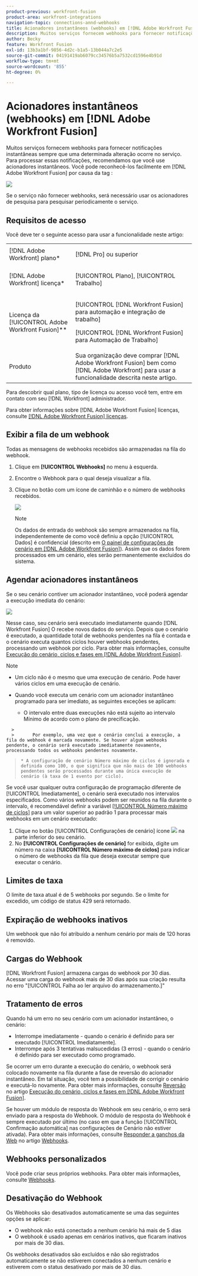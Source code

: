 ```yaml
---
product-previous: workfront-fusion
product-area: workfront-integrations
navigation-topic: connections-annd-webhooks
title: Acionadores instantâneos (webhooks) em [!DNL Adobe Workfront Fusion]
description: Muitos serviços fornecem webhooks para fornecer notificações instantâneas sempre que uma determinada alteração ocorre no serviço. Para processar essas notificações, recomendamos que você use acionadores instantâneos. Este artigo descreve o uso e a funcionalidade de acionadores instantâneos no Adobe Workfront Fusion.
author: Becky
feature: Workfront Fusion
exl-id: 13b3a1bf-9856-4d2c-b1a5-13b044a7c2e5
source-git-commit: 04191419ab6079cc34576b5a7532cd1596e4b91d
workflow-type: tm+mt
source-wordcount: '855'
ht-degree: 0%

---
```


# Acionadores instantâneos (webhooks) em [!DNL Adobe Workfront Fusion]

Muitos serviços fornecem webhooks para fornecer notificações instantâneas sempre que uma determinada alteração ocorre no serviço. Para processar essas notificações, recomendamos que você use acionadores instantâneos. Você pode reconhecê-los facilmente em [!DNL Adobe Workfront Fusion] por causa da tag :

![](assets/instant-350x256.png)

Se o serviço não fornecer webhooks, será necessário usar os acionadores de pesquisa para pesquisar periodicamente o serviço.

## Requisitos de acesso

Você deve ter o seguinte acesso para usar a funcionalidade neste artigo:

<table style="table-layout:auto"> 
 <col> 
 <col> 
 <tbody> 
  <tr> 
    <td role="rowheader">[!DNL Adobe Workfront] plano*</td> 
   <td> <p>[!DNL Pro] ou superior</p> </td> 
  </tr> 
  <tr data-mc-conditions=""> 
   <td role="rowheader">[!DNL Adobe Workfront] licença*</td> 
   <td> <p>[!UICONTROL Plano], [!UICONTROL Trabalho]</p> </td> 
  </tr> 
  <tr> 
   <td role="rowheader">Licença da [!UICONTROL Adobe Workfront Fusion]**</td> 
   <td> <p>[!UICONTROL [!DNL Workfront Fusion] para automação e integração de trabalho] </p> <p>[!UICONTROL [!DNL Workfront Fusion] para Automação de Trabalho]</p>  </td> 
  </tr> 
  <tr> 
   <td role="rowheader">Produto</td> 
   <td>Sua organização deve comprar [!DNL Adobe Workfront Fusion] bem como [!DNL Adobe Workfront] para usar a funcionalidade descrita neste artigo.</td> 
  </tr> 
 </tbody> 
</table>

Para descobrir qual plano, tipo de licença ou acesso você tem, entre em contato com seu [!DNL Workfront] administrador.

Para obter informações sobre [!DNL Adobe Workfront Fusion] licenças, consulte [[!DNL Adobe Workfront Fusion] licenças](../../workfront-fusion/get-started/license-automation-vs-integration.md).

## Exibir a fila de um webhook

Todas as mensagens de webhooks recebidos são armazenadas na fila do webhook.

1. Clique em **[!UICONTROL Webhooks]** no menu à esquerda.
1. Encontre o Webhook para o qual deseja visualizar a fila.
1. Clique no botão com um ícone de caminhão e o número de webhooks recebidos.

   ![](assets/webhooks-truck-icon.png)

   >[!NOTE]
   >
   >Os dados de entrada do webhook são sempre armazenados na fila, independentemente de como você definiu a opção [!UICONTROL Dados] é confidencial (descrito em [O painel de configurações de cenário em [!DNL Adobe Workfront Fusion]](../../workfront-fusion/scenarios/scenario-settings-panel.md)). Assim que os dados forem processados em um cenário, eles serão permanentemente excluídos do sistema.

## Agendar acionadores instantâneos

Se o seu cenário contiver um acionador instantâneo, você poderá agendar a execução imediata do cenário:

![](assets/schedule-setting-350x185.png)

Nesse caso, seu cenário será executado imediatamente quando [!DNL Workfront Fusion] O recebe novos dados do serviço. Depois que o cenário é executado, a quantidade total de webhooks pendentes na fila é contada e o cenário executa quantos ciclos houver webhooks pendentes, processando um webhook por ciclo. Para obter mais informações, consulte [Execução do cenário, ciclos e fases em [!DNL Adobe Workfront Fusion]](../../workfront-fusion/scenarios/scenario-execution-cycles-phases.md).

>[!NOTE]
>
>* Um ciclo não é o mesmo que uma execução de cenário. Pode haver vários ciclos em uma execução de cenário.
>* Quando você executa um cenário com um acionador instantâneo programado para ser imediato, as seguintes exceções se aplicam:
   >
   >     * O intervalo entre duas execuções não está sujeito ao intervalo Mínimo de acordo com o plano de precificação.

      >
      >       Por exemplo, uma vez que o cenário conclui a execução, a fila do webhook é marcada novamente. Se houver algum webhooks pendente, o cenário será executado imediatamente novamente, processando todos os webhooks pendentes novamente.
   >   
   >     * A configuração de cenário Número máximo de ciclos é ignorada e definida como 100, o que significa que não mais de 100 webhooks pendentes serão processados durante uma única execução de cenário (à taxa de 1 evento por ciclo).
>



Se você usar qualquer outra configuração de programação diferente de [!UICONTROL Imediatamente], o cenário será executado nos intervalos especificados. Como vários webhooks podem ser reunidos na fila durante o intervalo, é recomendável definir a variável [[!UICONTROL Número máximo de ciclos]](../../workfront-fusion/scenarios/scenario-settings-panel.md#maximum) para um valor superior ao padrão 1 para processar mais webhooks em um cenário executado:

1. Clique no botão [!UICONTROL Configurações de cenário] ícone ![](assets/gear-icon-settings.png) na parte inferior do seu cenário.
1. No **[!UICONTROL Configurações de cenário]** for exibida, digite um número na caixa **[!UICONTROL Número máximo de ciclos]** para indicar o número de webhooks da fila que deseja executar sempre que executar o cenário.

## Limites de taxa

O limite de taxa atual é de 5 webhooks por segundo. Se o limite for excedido, um código de status 429 será retornado.

## Expiração de webhooks inativos

Um webhook que não foi atribuído a nenhum cenário por mais de 120 horas é removido.

## Cargas do Webhook

[!DNL Workfront Fusion] armazena cargas do webhook por 30 dias. Acessar uma carga do webhook mais de 30 dias após sua criação resulta no erro &quot;[!UICONTROL Falha ao ler arquivo do armazenamento.]&quot;

## Tratamento de erros

Quando há um erro no seu cenário com um acionador instantâneo, o cenário:

* Interrompe imediatamente - quando o cenário é definido para ser executado [!UICONTROL Imediatamente].
* Interrompe após 3 tentativas malsucedidas (3 erros) - quando o cenário é definido para ser executado como programado.

Se ocorrer um erro durante a execução do cenário, o webhook será colocado novamente na fila durante a fase de reversão do acionador instantâneo. Em tal situação, você tem a possibilidade de corrigir o cenário e executá-lo novamente. Para obter mais informações, consulte [Reversão](../../workfront-fusion/scenarios/scenario-execution-cycles-phases.md#rollback) no artigo [Execução do cenário, ciclos e fases em [!DNL Adobe Workfront Fusion]](../../workfront-fusion/scenarios/scenario-execution-cycles-phases.md).

Se houver um módulo de resposta do Webhook em seu cenário, o erro será enviado para a resposta do Webhook. O módulo de resposta do Webhook é sempre executado por último (no caso em que a função [!UICONTROL Confirmação automática] nas configurações de Cenário não estiver ativada). Para obter mais informações, consulte [Responder a ganchos da Web](../../workfront-fusion/apps-and-their-modules/webhooks-updated.md#respondi) no artigo [Webhooks](../../workfront-fusion/apps-and-their-modules/webhooks-updated.md).

## Webhooks personalizados

Você pode criar seus próprios webhooks. Para obter mais informações, consulte [Webhooks](../../workfront-fusion/apps-and-their-modules/webhooks-updated.md).

## Desativação do Webhook

Os Webhooks são desativados automaticamente se uma das seguintes opções se aplicar:

* O webhook não está conectado a nenhum cenário há mais de 5 dias
* O webhook é usado apenas em cenários inativos, que ficaram inativos por mais de 30 dias.

Os webhooks desativados são excluídos e não são registrados automaticamente se não estiverem conectados a nenhum cenário e estiverem com o status desativado por mais de 30 dias.



